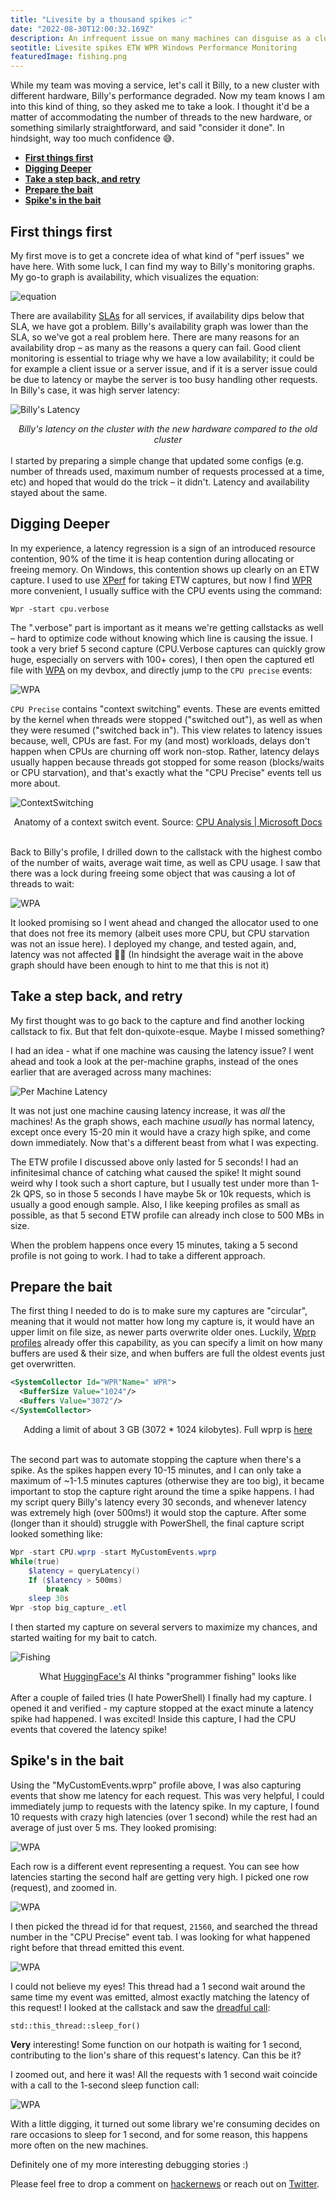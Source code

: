 ```yaml
---
title: "Livesite by a thousand spikes 📈"
date: "2022-08-30T12:00:32.169Z"
description: An infrequent issue on many machines can disguise as a cluster-wide issue.
seotitle: Livesite spikes ETW WPR Windows Performance Monitoring
featuredImage: fishing.png
---
```


While my team was moving a service, let's call it Billy, to a new cluster with different hardware, Billy's performance degraded. Now my team knows I am into this kind of thing, so they asked me to take a look. I thought it'd be a matter of accommodating the number of threads to the new hardware, or something similarly straightforward, and said "consider it done". In hindsight, way too much confidence 😅.

- [**First things first**](#first-things-first)
- [**Digging Deeper**](#digging-deeper)
- [**Take a step back, and retry**](#take-a-step-back-and-retry)
- [**Prepare the bait**](#prepare-the-bait)
- [**Spike's in the bait**](#spikes-in-the-bait)

## **First things first**

My first move is to get a concrete idea of what kind of "perf issues" we have here. With some luck, I can find my way to Billy's monitoring graphs. My go-to graph is availability, which visualizes the equation:

![equation](equation.png)

There are availability [SLAs](https://en.wikipedia.org/wiki/Service-level_agreement) for all services, if availability dips below that SLA, we have got a problem. Billy's availability graph was lower than the SLA, so we've got a real problem here. There are many reasons for an availability drop – as many as the reasons a query can fail. Good client monitoring is essential to triage why we have a low availability; it could be for example a client issue or a server issue, and if it is a server issue could be due to latency or maybe the server is too busy handling other requests. In Billy's case, it was high server latency:

![Billy's Latency](./BillyLatency.png)
<center><I>Billy's latency on the cluster with the new hardware compared to the old cluster</I></center>
<br/>
I started by preparing a simple change that updated some configs (e.g. number of threads used, maximum number of requests processed at a time, etc) and hoped that would do the trick – it didn't. Latency and availability stayed about the same.

## **Digging Deeper**

In my experience, a latency regression is a sign of an introduced resource contention, 90% of the time it is heap contention during allocating or freeing memory. On Windows, this contention shows up clearly on an ETW capture. I used to use [XPerf](https://mahdytech.com/2019/01/13/curious-case-999-latency-hike/) for taking ETW captures, but now I find [WPR](https://docs.microsoft.com/en-us/windows-hardware/test/wpt/wpr-how-to-topics) more convenient, I usually suffice with the CPU events using the command:

```
Wpr -start cpu.verbose
```

The ".verbose" part is important as it means we're getting callstacks as well – hard to optimize code without knowing which line is causing the issue. I took a very brief 5 second capture (CPU.Verbose captures can quickly grow huge, especially on servers with 100+ cores), I then open the captured etl file with [WPA](https://docs.microsoft.com/en-us/windows-hardware/test/wpt/windows-performance-analyzer) on my devbox, and directly jump to the `CPU precise` events:

![WPA](wpa1.png)

`CPU Precise` contains "context switching" events. These are events emitted by the kernel when threads were stopped ("switched out"), as well as when they were resumed ("switched back in"). This view relates to latency issues because, well, CPUs are fast. For my (and most) workloads, delays don't happen when CPUs are churning off work non-stop. Rather, latency delays usually happen because threads got stopped for some reason (blocks/waits or CPU starvation), and that's exactly what the "CPU Precise" events tell us more about.

![ContextSwitching](context_switch.jpg)

<center>Anatomy of a context switch event. Source: <a href="https://docs.microsoft.com/en-us/windows-hardware/test/wpt/cpu-analysis">CPU Analysis | Microsoft Docs</a></center>
<br/>

Back to Billy's profile, I drilled down to the callstack with the highest combo of the number of waits, average wait time, as well as CPU usage. I saw that there was a lock during freeing some object that was causing a lot of threads to wait:

![WPA](wpa2.png)

It looked promising so I went ahead and changed the allocator used to one that does not free its memory (albeit uses more CPU, but CPU starvation was not an issue here). I deployed my change, and tested again, and, latency was not affected 🤷‍♂️ (In hindsight the average wait in the above graph should have been  enough to hint to me that this is not it)

## **Take a step back, and retry**

My first thought was to go back to the capture and find another locking callstack to fix. But that felt don-quixote-esque. Maybe I missed something?

I had an idea - what if one machine was causing the latency issue? I went ahead and took a look at the per-machine graphs, instead of the ones earlier that are averaged across many machines:

![Per Machine Latency](per_machine_latency.png)

It was not just one machine causing latency increase, it was _all_ the machines! As the graph shows, each machine _usually_ has normal latency, except once every 15-20 min it would have a crazy high spike, and come down immediately. Now that's a different beast from what I was expecting.

The ETW profile I discussed above only lasted for 5 seconds! I had an infinitesimal chance of catching what caused the spike! It might sound weird why I took such a short capture, but I usually test under more than 1-2k QPS, so in those 5 seconds I have maybe 5k or 10k requests, which is usually a good enough sample. Also, I like keeping profiles as small as possible, as that 5 second ETW profile can already inch close to 500 MBs in size.

When the problem happens once every 15 minutes, taking a 5 second profile is not going to work. I had to take a different approach.

## **Prepare the bait**

The first thing I needed to do is to make sure my captures are "circular", meaning that it would not matter how long my capture is, it would have an upper limit on file size, as newer parts overwrite older ones. Luckily, [Wprp profiles](https://docs.microsoft.com/en-us/windows-hardware/test/wpt/authoring-recording-profiles) already offer this capability, as you can specify a limit on how many buffers are used & their size, and when buffers are full the oldest events just get overwritten.

```xml
<SystemCollector Id="WPR"Name=" WPR">
  <BufferSize Value="1024"/> 
  <Buffers Value="3072"/>
</SystemCollector>
```
<center>Adding a limit of about 3 GB (3072 * 1024 kilobytes). Full wprp is <a href=https://github.com/aybassiouny/mahdytech/tree/master/content/blog/livesite-thousands-spikes/cpu.wprp">here</a></center>
<br/>

The second part was to automate stopping the capture when there's a spike. As the spikes happen every 10-15 minutes, and I can only take a maximum of ~1-1.5 minutes captures (otherwise they are too big), it became important to stop the capture right around the time a spike happens. I had my script query Billy's latency every 30 seconds, and whenever latency was extremely high (over 500ms!) it would stop the capture. After some (longer than it should) struggle with PowerShell, the final capture script looked something like:

```Powershell
Wpr -start CPU.wprp -start MyCustomEvents.wprp
While(true)
    $latency = queryLatency()
    If ($latency > 500ms)
        break
    sleep 30s
Wpr -stop big_capture_.etl
```

I then started my capture on several servers to maximize my chances, and started waiting for my bait to catch.

![Fishing](fishing.png)

<center>What <a href="https://huggingface.co/">HuggingFace's</a> AI thinks "programmer fishing" looks like</center>
<br/>
After a couple of failed tries (I hate PowerShell) I finally had my capture. I opened it and verified - my capture stopped at the exact minute a latency spike had happened. I was excited! Inside this capture, I had the CPU events that covered the latency spike!

## **Spike's in the bait**

Using the "MyCustomEvents.wprp" profile above, I was also capturing events that show me latency for each request. This was very helpful, I could immediately jump to requests with the latency spike. In my capture, I found 10 requests with crazy high latencies (over 1 second) while the rest had an average of just over 5 ms. They looked promising:

![WPA](wpa3.png)

Each row is a different event representing a request. You can see how latencies starting the second half are  getting very high. I picked one row (request), and zoomed in.

![WPA](wpa4.png)

I then picked the thread id for that request, `21560`, and searched the thread number in the "CPU Precise" event tab. I was looking for what happened right before that thread emitted this event.

![WPA](wpa5.png)

I could not believe my eyes! This thread had a 1 second wait around the same time my event was emitted, almost exactly matching the latency of this request! I looked at the callstack and saw the [dreadful call](https://en.cppreference.com/w/cpp/thread/sleep_for):

```
std::this_thread::sleep_for()
```

**Very** interesting! Some function on our hotpath is waiting for 1 second, contributing to the lion's share of this request's latency. Can this be it?

I zoomed out, and here it was! All the requests with 1 second wait coincide with a call to the 1-second sleep function call:

![WPA](wpa6.png)

With a little digging, it turned out some library we're consuming decides on rare occasions to sleep for 1 second, and for some reason, this happens more often on the new machines.

Definitely one of my more interesting debugging stories :)

Please feel free to drop a comment on [hackernews]() or reach out on [Twitter](https://twitter.com/aybassiouny).
